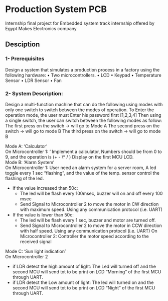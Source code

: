 # Production System PCB
Internship final project for Embedded system track internship offered by Egypt Makes Electronics company
## Desciption
### 1- Prerequisites
Design a system that simulates a production process in a factory using the following
hardware:
• Two microcontrollers.
• LCD
• Keypad
• Temperature Sensor
• LDR Sensor
• Fan
### 2- System Description:

Design a multi-function machine that can do the following using modes with only one
switch to switch between the modes of operation.
To Enter the operation mode, the user must Enter his password first [1,2,3,4]
Then using a single switch, the user can switch between the following modes as follow:
The first press on the switch → will go to Mode A
The second press on the switch → will go to mode B
The third press on the switch → will go to mode B
<dl>
  <dt>Mode A: ‘Calculator’</dt>
  <ds>
On Microcontroller 1: ‘
Implement a calculator, Numbers should be from 0 to 9, and the operation is (+ -
\* / )
Display on the first MCU LCD.
</ds>
  <dt>Mode B: ‘Alarm System’</dt>
<ds>On Microcontroller 1:
User need an alarm system for a server room, A led toggle every 1 sec “flashing”,
and the value of the temp. sensor control the flashing of the led.
<ul>
<li> if the value increased than 50c:
  <ul>
    <li>
 The led will be flash every 100msec, buzzer will on and off every
100 msec
    </li>
    <li>
Send Signal to Microcontroller 2 to move the motor in CW
direction with maximum speed. Using any communication
protocol (i.e. UART)
  </li>
  </ul>
  </li>
<li>
 If the value is lower than 50c:
  <ul>
  <li>
The led will be flash every 1 sec, buzzer and motor are turned
off.
</li>
  <li>
 Send Signal to Microcontroller 2 to move the motor in CCW
direction with half speed. Using any communication protocol
(i.e. UART)
On Microcontroller 2:
Controller the motor speed according to the received signal

</li>
</li>
</ul></ul>
</ds>
<dt>Mode C: ‘Sun light indication’ </dt>
<ds>
  On Microcontroller 2
<ul>
<li>if LDR detect the high amount of light:
The Led will turned off and the second MCU will send txt to be print on
LCD “Morning” of the first MCU through UART. </li>
  <li>if LDR detect the Low amount of light:
The led will turned on and the second MCU will send txt to be print on LCD
“Night” of the first MCU through UART.</li>
</ul>
</ds>
</dt>

<p>
  
</p>

